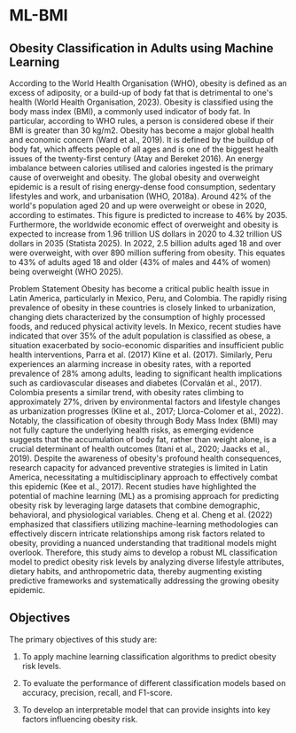 # ML-BMI

## Obesity Classification in Adults using Machine Learning 
According to the World Health Organisation (WHO), obesity is defined as an excess of adiposity, or a build-up of body fat that is detrimental to one's health (World Health Organisation, 2023). Obesity is classified using the body mass index (BMI), a commonly used indicator of body fat. In particular, according to WHO rules, a person is considered obese if their BMI is greater than 30 kg/m2. Obesity has become a major global health and economic concern (Ward et al., 2019). It is defined by the buildup of body fat, which affects people of all ages and is one of the biggest health issues of the twenty-first century (Atay and Bereket 2016). 
An energy imbalance between calories utilised and calories ingested is the primary cause of overweight and obesity. The global obesity and overweight epidemic is a result of rising energy-dense food consumption, sedentary lifestyles and work, and urbanisation (WHO, 2018a). 
Around 42% of the world's population aged 20 and up were overweight or obese in 2020, according to estimates. This figure is predicted to increase to 46% by 2035. Furthermore, the worldwide economic effect of overweight and obesity is expected to increase from 1.96 trillion US dollars in 2020 to 4.32 trillion US dollars in 2035 (Statista 2025). In 2022, 2.5 billion adults aged 18 and over were overweight, with over 890 million suffering from obesity. This equates to 43% of adults aged 18 and older (43% of males and 44% of women) being overweight (WHO 2025). 

Problem Statement 
Obesity has become a critical public health issue in Latin America, particularly in Mexico, Peru, and Colombia. The rapidly rising prevalence of obesity in these countries is closely linked to urbanization, changing diets characterized by the consumption of highly processed foods, and reduced physical activity levels. In Mexico, recent studies have indicated that over 35% of the adult population is classified as obese, a situation exacerbated by socio-economic disparities and insufficient public health interventions, Parra et al. (2017) Kline et al. (2017). Similarly, Peru experiences an alarming increase in obesity rates, with a reported prevalence of 28% among adults, leading to significant health implications such as cardiovascular diseases and diabetes (Corvalán et al., 2017). Colombia presents a similar trend, with obesity rates climbing to approximately 27%, driven by environmental factors and lifestyle changes as urbanization progresses (Kline et al., 2017; Llorca-Colomer et al., 2022). Notably, the classification of obesity through Body Mass Index (BMI) may not fully capture the underlying health risks, as emerging evidence suggests that the accumulation of body fat, rather than weight alone, is a crucial determinant of health outcomes (Itani et al., 2020; Jaacks et al., 2019). Despite the awareness of obesity's profound health consequences, research capacity for advanced preventive strategies is limited in Latin America, necessitating a multidisciplinary approach to effectively combat this epidemic (Kee et al., 2017).
Recent studies have highlighted the potential of machine learning (ML) as a promising approach for predicting obesity risk by leveraging large datasets that combine demographic, behavioral, and physiological variables. Cheng et al. Cheng et al. (2022) emphasized that classifiers utilizing machine-learning methodologies can effectively discern intricate relationships among risk factors related to obesity, providing a nuanced understanding that traditional models might overlook.
Therefore, this study aims to develop a robust ML classification model to predict obesity risk levels by analyzing diverse lifestyle attributes, dietary habits, and anthropometric data, thereby augmenting existing predictive frameworks and systematically addressing the growing obesity epidemic.

## Objectives
The primary objectives of this study are:

1. To apply machine learning classification algorithms to predict obesity risk levels.
 
2. To evaluate the performance of different classification models based on accuracy, precision, recall, and F1-score.
   
3. To develop an interpretable model that can provide insights into key factors influencing obesity risk.


